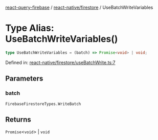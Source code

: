 [react-query-firebase](../../../modules.md) / [react-native/firestore](../index.md) / UseBatchWriteVariables

# Type Alias: UseBatchWriteVariables()

```ts
type UseBatchWriteVariables = (batch) => Promise<void> | void;
```

Defined in: [react-native/firestore/useBatchWrite.ts:7](https://github.com/vpishuk/react-query-firebase/blob/09a15a5d938c4bdaa4fd86491bcf8ea41c16371f/react-native/firestore/useBatchWrite.ts#L7)

## Parameters

### batch

`FirebaseFirestoreTypes.WriteBatch`

## Returns

`Promise`\<`void`\> \| `void`

